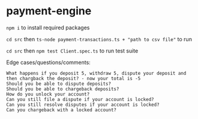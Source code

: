 # payment-engine

`npm i` to install required packages

`cd src` then `ts-node payment-transactions.ts + "path to csv file"` to run 

`cd src` then `npm test Client.spec.ts` to run test suite

Edge cases/questions/comments: 

    What happens if you deposit 5, withdraw 5, dispute your deposit and then chargback the deposit? - now your total is -5
    Should you be able to dispute deposits?
    Should you be able to chargeback deposits?
    How do you unlock your account?
    Can you still file a dispute if your account is locked?
    Can you still resolve disputes if your account is locked?
    Can you chargeback with a locked account?
